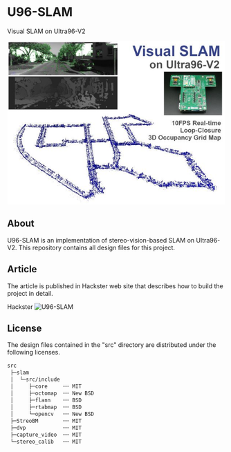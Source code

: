 # U96-SLAM
Visual SLAM on Ultra96-V2

![U96-SLAM](title_600_450.png)


## About
U96-SLAM is an implementation of stereo-vision-based SLAM on Ultra96-V2.
This repository contains all design files for this project.


## Article
The article is published in Hackster web site that describes how to build the project in detail.

Hackster ![U96-SLAM](https://www.hackster.io/)


## License
The design files contained in the "src" directory are distributed under the following licenses.

	src
	 ├─slam
	 │  └─src/include
	 │     ├─core     ┄┄ MIT
	 │     ├─octomap  ┄┄ New BSD
	 │     ├─flann    ┄┄ BSD
	 │     ├─rtabmap  ┄┄ BSD
	 │     └─opencv   ┄┄ New BSD
	 ├─StreoBM        ┄┄ MIT
	 ├─dvp            ┄┄ MIT
	 ├─capture_video  ┄┄ MIT
	 └─stereo_calib   ┄┄ MIT
